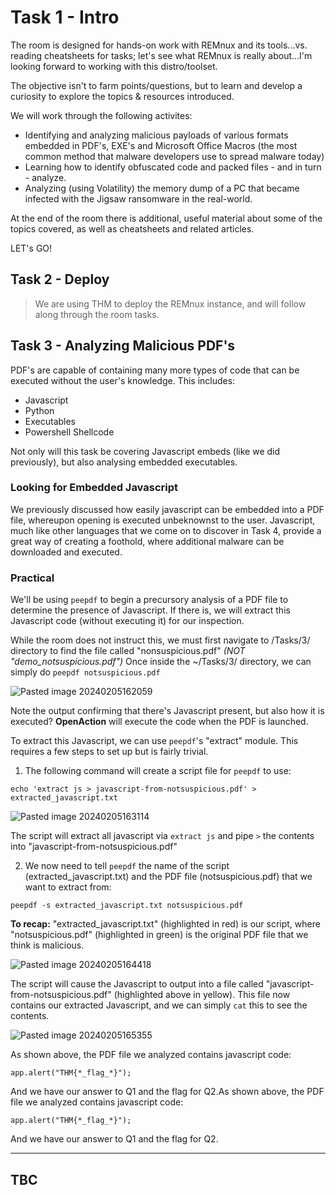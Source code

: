 # Task 1 - Intro

The room is designed for hands-on work with REMnux and its tools...vs. reading cheatsheets for tasks; let's see what REMnux is really about...I'm looking forward to working with this distro/toolset.

The objective isn't to farm points/questions, but to learn and develop a curiosity to explore the topics & resources introduced.   

We will work through the following activites:

- Identifying and analyzing malicious payloads of various formats embedded in PDF's, EXE's and Microsoft Office Macros (the most common method that malware developers use to spread malware today)
- Learning how to identify obfuscated code and packed files - and in turn - analyze.
- Analyzing (using Volatility) the memory dump of a PC that became infected with the Jigsaw ransomware in the real-world.

At the end of the room there is additional, useful material about some of the topics covered, as well as cheatsheets and related articles.

LET's GO!

## Task 2 - Deploy

> We are using THM to deploy the REMnux instance, and will follow along through the room tasks.

## Task 3 - Analyzing Malicious PDF's

PDF's are capable of containing many more types of code that can be executed without the user's knowledge. This includes:

- Javascript
- Python
- Executables
- Powershell Shellcode

Not only will this task be covering Javascript embeds (like we did previously), but also analysing embedded executables.

### Looking for Embedded Javascript

We previously discussed how easily javascript can be embedded into a PDF file, whereupon opening is executed unbeknownst to the user. Javascript, much like other languages that we come on to discover in Task 4, provide a great way of creating a foothold, where additional malware can be downloaded and executed.

### Practical

We'll be using `peepdf` to begin a precursory analysis of a PDF file to determine the presence of Javascript. If there is, we will extract this Javascript code (without executing it) for our inspection.

While the room does not instruct this, we must first navigate to /Tasks/3/ directory to find the file called "nonsuspicious.pdf" *(NOT "demo_notsuspicious.pdf")*
Once inside the ~/Tasks/3/ directory, we can simply do `peepdf notsuspicious.pdf`

![Pasted image 20240205162059](https://github.com/ne1atonin/TryHackMe-WriteUps/assets/135453212/c58bcbe2-6004-4fa2-8046-d1377d805b40)

Note the output confirming that there's Javascript present, but also how it is executed? **OpenAction** will execute the code when the PDF is launched.

To extract this Javascript, we can use `peepdf`'s "extract" module. This requires a few steps to set up but is fairly trivial.

1. The following command will create a script file for `peepdf` to use:

`echo 'extract js > javascript-from-notsuspicious.pdf' > extracted_javascript.txt`

![Pasted image 20240205163114](https://github.com/ne1atonin/TryHackMe-WriteUps/assets/135453212/bdb771d4-e97d-41aa-bc0f-5db045be0a08)


The script will extract all javascript via `extract js` and pipe `>` the contents into "javascript-from-notsuspicious.pdf"  

2. We now need to tell `peepdf` the name of the script (extracted_javascript.txt) and the PDF file (notsuspicious.pdf) that we want to extract from: 

`peepdf -s extracted_javascript.txt notsuspicious.pdf`

**To recap:** "extracted_javascript.txt" (highlighted in red) is our script, where "notsuspicious.pdf" (highlighted in green) is the original PDF file that we think is malicious.

![Pasted image 20240205164418](https://github.com/ne1atonin/TryHackMe-WriteUps/assets/135453212/a5d63502-f710-4cc4-bd8e-b8f2aad966a1)

The script will cause the Javascript to output into a file called "javascript-from-notsuspicious.pdf" (highlighted above in yellow). This file now contains our extracted Javascript, and we can simply `cat` this to see the contents.

![Pasted image 20240205165355](https://github.com/ne1atonin/TryHackMe-WriteUps/assets/135453212/ed905f6a-6c71-42fc-a50f-9994ec01ba4f)

As shown above, the PDF file we analyzed contains javascript code:

`app.alert("THM{*_flag_*}");`

And we have our answer to Q1 and the flag for Q2.As shown above, the PDF file we analyzed contains javascript code:

`app.alert("THM{*_flag_*}");`

And we have our answer to Q1 and the flag for Q2.

* * *

## TBC 
